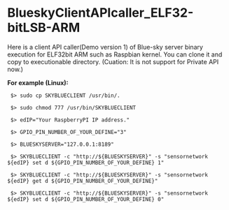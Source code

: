 BlueskyClientAPIcaller_ELF32-bitLSB-ARM
========================================
 Here is a client API caller(Demo version 1) of Blue-sky server binary execution for ELF32bit ARM such as Raspbian kernel. You can clone it and copy to executionable directory. (Cuation: It is not support for Private API now.)

 **For example (Linux):**

  ```shell 
   $> sudo cp SKYBLUECLIENT /usr/bin/.

   $> sudo chmod 777 /usr/bin/SKYBLUECLIENT

   $> edIP="Your RaspberryPI IP address."

   $> GPIO_PIN_NUMBER_OF_YOUR_DEFINE="3"

   $> BLUESKYSERVER="127.0.0.1:8189"

   $> SKYBLUECLIENT -c "http://${BLUESKYSERVER}" -s "sensornetwork ${edIP} set d ${GPIO_PIN_NUMBER_OF_YOUR_DEFINE} 1"

   $> SKYBLUECLIENT -c "http://${BLUESKYSERVER}" -s "sensornetwork ${edIP} get d ${GPIO_PIN_NUMBER_OF_YOUR_DEFINE}"

   $> SKYBLUECLIENT -c "http://${BLUESKYSERVER}" -s "sensornetwork ${edIP} set d ${GPIO_PIN_NUMBER_OF_YOUR_DEFINE} 0"
  
  ```
